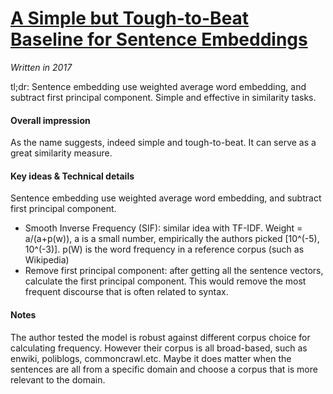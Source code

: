# [A Simple but Tough-to-Beat Baseline for Sentence Embeddings ](https://openreview.net/forum?id=SyK00v5xx)

_Written in 2017_

tl;dr: Sentence embedding use weighted average word embedding, and subtract first principal component. Simple and effective in similarity tasks.

#### Overall impression
As the name suggests, indeed simple and tough-to-beat. It can serve as a great similarity measure.

#### Key ideas & Technical details
Sentence embedding use weighted average word embedding, and subtract first principal component.
- Smooth Inverse Frequency (SIF): similar idea with TF-IDF. Weight = a/(a+p(w)), a is a small number, empirically the authors picked [10^(-5), 10^(-3)]. p(W) is the word frequency in a reference corpus (such as Wikipedia)
- Remove first principal component: after getting all the sentence vectors, calculate the first principal component. This would remove the most frequent discourse that is often related to syntax.

#### Notes
The author tested the model is robust against different corpus choice for calculating frequency. However their corpus is all broad-based, such as enwiki, poliblogs, commoncrawl.etc. Maybe it does matter when the sentences are all from a specific domain and choose a corpus that is more relevant to the domain.


